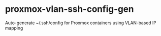 # proxmox-vlan-ssh-config-gen
Auto-generate ~/.ssh/config for Proxmox containers using VLAN-based IP mapping
